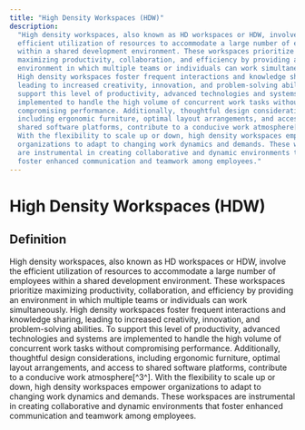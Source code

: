 ```yaml
---
title: "High Density Workspaces (HDW)"
description:
  "High density workspaces, also known as HD workspaces or HDW, involve the
  efficient utilization of resources to accommodate a large number of employees
  within a shared development environment. These workspaces prioritize
  maximizing productivity, collaboration, and efficiency by providing an
  environment in which multiple teams or individuals can work simultaneously.
  High density workspaces foster frequent interactions and knowledge sharing,
  leading to increased creativity, innovation, and problem-solving abilities. To
  support this level of productivity, advanced technologies and systems are
  implemented to handle the high volume of concurrent work tasks without
  compromising performance. Additionally, thoughtful design considerations,
  including ergonomic furniture, optimal layout arrangements, and access to
  shared software platforms, contribute to a conducive work atmosphere[^3^].
  With the flexibility to scale up or down, high density workspaces empower
  organizations to adapt to changing work dynamics and demands. These workspaces
  are instrumental in creating collaborative and dynamic environments that
  foster enhanced communication and teamwork among employees."
---
```


# High Density Workspaces (HDW)

## Definition

High density workspaces, also known as HD workspaces or HDW, involve the
efficient utilization of resources to accommodate a large number of employees
within a shared development environment. These workspaces prioritize maximizing
productivity, collaboration, and efficiency by providing an environment in which
multiple teams or individuals can work simultaneously. High density workspaces
foster frequent interactions and knowledge sharing, leading to increased
creativity, innovation, and problem-solving abilities. To support this level of
productivity, advanced technologies and systems are implemented to handle the
high volume of concurrent work tasks without compromising performance.
Additionally, thoughtful design considerations, including ergonomic furniture,
optimal layout arrangements, and access to shared software platforms, contribute
to a conducive work atmosphere[^3^]. With the flexibility to scale up or down,
high density workspaces empower organizations to adapt to changing work dynamics
and demands. These workspaces are instrumental in creating collaborative and
dynamic environments that foster enhanced communication and teamwork among
employees.
